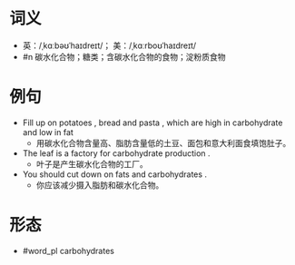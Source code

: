 # 词义
- 英：/ˌkɑːbəʊˈhaɪdreɪt/； 美：/ˌkɑːrboʊˈhaɪdreɪt/
- #n 碳水化合物；糖类；含碳水化合物的食物；淀粉质食物
# 例句
- Fill up on potatoes , bread and pasta , which are high in carbohydrate and low in fat
	- 用碳水化合物含量高、脂肪含量低的土豆、面包和意大利面食填饱肚子。
- The leaf is a factory for carbohydrate production .
	- 叶子是产生碳水化合物的工厂。
- You should cut down on fats and carbohydrates .
	- 你应该减少摄入脂肪和碳水化合物。
# 形态
- #word_pl carbohydrates
